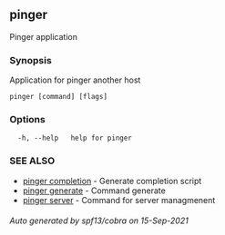 ## pinger

Pinger application

### Synopsis

Application for pinger another host

```
pinger [command] [flags]
```

### Options

```
  -h, --help   help for pinger
```

### SEE ALSO

* [pinger completion](pinger_completion.md)	 - Generate completion script
* [pinger generate](pinger_generate.md)	 - Command generate
* [pinger server](pinger_server.md)	 - Command for server managmenent

###### Auto generated by spf13/cobra on 15-Sep-2021
